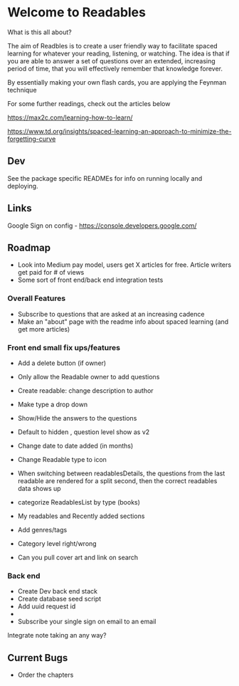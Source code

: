 # Welcome to Readables

What is this all about?

The aim of Readbles is to create a user friendly way to facilitate spaced learning for whatever your reading, listening, or watching. The idea is that if you are able to answer a set of questions over an extended, increasing period of time, that you will effectively remember that knowledge forever. 

By essentially making your own flash cards, you are applying the Feynman technique


For some further readings, check out the articles below

https://max2c.com/learning-how-to-learn/

https://www.td.org/insights/spaced-learning-an-approach-to-minimize-the-forgetting-curve


## Dev
See the package specific READMEs for info on running locally and deploying.

## Links
Google Sign on config - https://console.developers.google.com/

## Roadmap
- Look into Medium pay model, users get X articles for free. Article writers get paid for # of views
- Some sort of front end/back end integration tests

### Overall Features
- Subscribe to questions that are asked at an increasing cadence
- Make an "about" page with the readme info about spaced learning (and get more articles)

### Front end small fix ups/features
- Add a delete button (if owner)
- Only allow the Readable owner to add questions
- Create readable: change description to author 
- Make type a drop down 
- Show/Hide the answers to the questions
- Default to hidden , question level show as v2 
- Change date to date added (in months) 
- Change Readable type to icon 

- When switching between readablesDetails, the questions from the last readable are rendered for a split second, then the correct readables data shows up 

- categorize ReadablesList by type (books) 
- My readables and Recently added sections
- Add genres/tags 
- Category level right/wrong 

- Can you pull cover art and link on search 

### Back end
- Create Dev back end stack
- Create database seed script
- Add uuid request id
- 
- Subscribe your single sign on email to an email

Integrate note taking an any way?

## Current Bugs
- Order the chapters
